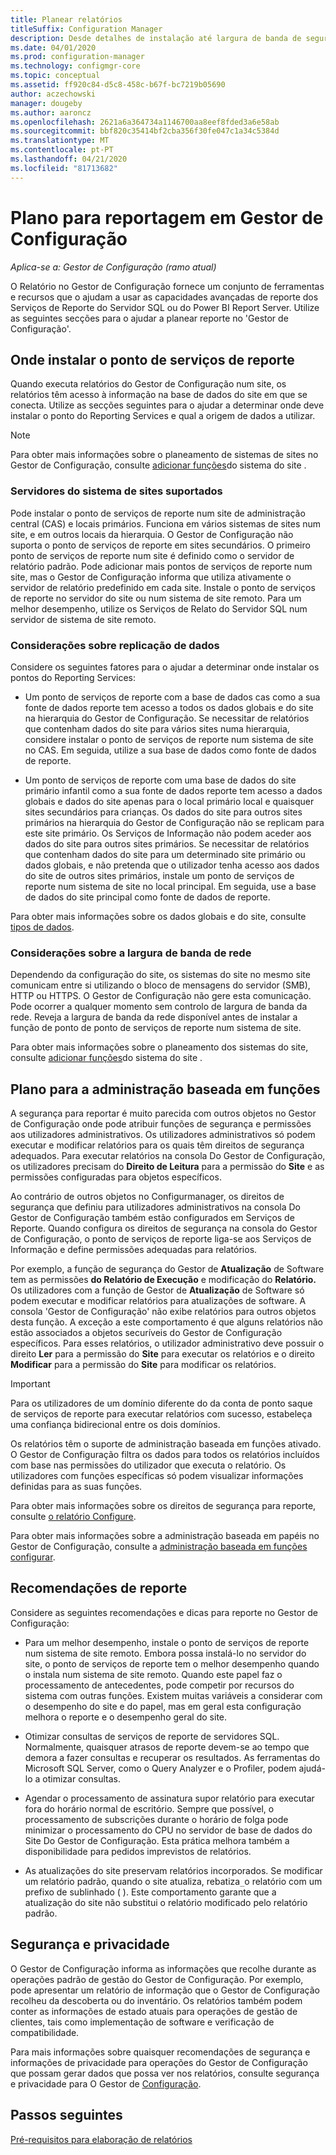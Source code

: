 ```yaml
---
title: Planear relatórios
titleSuffix: Configuration Manager
description: Desde detalhes de instalação até largura de banda de segurança e rede, é importante planear reportagens no Gestor de Configuração.
ms.date: 04/01/2020
ms.prod: configuration-manager
ms.technology: configmgr-core
ms.topic: conceptual
ms.assetid: ff920c84-d5c8-458c-b67f-bc7219b05690
author: aczechowski
manager: dougeby
ms.author: aaroncz
ms.openlocfilehash: 2621a6a364734a1146700aa8eef8fded3a6e58ab
ms.sourcegitcommit: bbf820c35414bf2cba356f30fe047c1a34c5384d
ms.translationtype: MT
ms.contentlocale: pt-PT
ms.lasthandoff: 04/21/2020
ms.locfileid: "81713682"
---
```

# <a name="plan-for-reporting-in-configuration-manager"></a>Plano para reportagem em Gestor de Configuração

*Aplica-se a: Gestor de Configuração (ramo atual)*

O Relatório no Gestor de Configuração fornece um conjunto de ferramentas e recursos que o ajudam a usar as capacidades avançadas de reporte dos Serviços de Reporte do Servidor SQL ou do Power BI Report Server. Utilize as seguintes secções para o ajudar a planear reporte no 'Gestor de Configuração'.

## <a name="where-to-install-the-reporting-services-point"></a>Onde instalar o ponto de serviços de reporte

Quando executa relatórios do Gestor de Configuração num site, os relatórios têm acesso à informação na base de dados do site em que se conecta. Utilize as secções seguintes para o ajudar a determinar onde deve instalar o ponto do Reporting Services e qual a origem de dados a utilizar.

> [!NOTE]
> Para obter mais informações sobre o planeamento de sistemas de sites no Gestor de Configuração, consulte [adicionar funções](../deploy/configure/add-site-system-roles.md)do sistema do site .

### <a name="supported-site-system-servers"></a> Servidores do sistema de sites suportados

Pode instalar o ponto de serviços de reporte num site de administração central (CAS) e locais primários. Funciona em vários sistemas de sites num site, e em outros locais da hierarquia. O Gestor de Configuração não suporta o ponto de serviços de reporte em sites secundários. O primeiro ponto de serviços de reporte num site é definido como o servidor de relatório padrão. Pode adicionar mais pontos de serviços de reporte num site, mas o Gestor de Configuração informa que utiliza ativamente o servidor de relatório predefinido em cada site. Instale o ponto de serviços de reporte no servidor do site ou num sistema de site remoto. Para um melhor desempenho, utilize os Serviços de Relato do Servidor SQL num servidor de sistema de site remoto.

### <a name="data-replication-considerations"></a> Considerações sobre replicação de dados

Considere os seguintes fatores para o ajudar a determinar onde instalar os pontos do Reporting Services:

- Um ponto de serviços de reporte com a base de dados cas como a sua fonte de dados reporte tem acesso a todos os dados globais e do site na hierarquia do Gestor de Configuração. Se necessitar de relatórios que contenham dados do site para vários sites numa hierarquia, considere instalar o ponto de serviços de reporte num sistema de site no CAS. Em seguida, utilize a sua base de dados como fonte de dados de reporte.

- Um ponto de serviços de reporte com uma base de dados do site primário infantil como a sua fonte de dados reporte tem acesso a dados globais e dados do site apenas para o local primário local e quaisquer sites secundários para crianças. Os dados do site para outros sites primários na hierarquia do Gestor de Configuração não se replicam para este site primário. Os Serviços de Informação não podem aceder aos dados do site para outros sites primários. Se necessitar de relatórios que contenham dados do site para um determinado site primário ou dados globais, e não pretenda que o utilizador tenha acesso aos dados do site de outros sites primários, instale um ponto de serviços de reporte num sistema de site no local principal. Em seguida, use a base de dados do site principal como fonte de dados de reporte.

Para obter mais informações sobre os dados globais e do site, consulte [tipos de dados](../../plan-design/hierarchy/database-replication.md#types-of-data).

### <a name="network-bandwidth-considerations"></a>Considerações sobre a largura de banda de rede

Dependendo da configuração do site, os sistemas do site no mesmo site comunicam entre si utilizando o bloco de mensagens do servidor (SMB), HTTP ou HTTPS. O Gestor de Configuração não gere esta comunicação. Pode ocorrer a qualquer momento sem controlo de largura de banda da rede. Reveja a largura de banda da rede disponível antes de instalar a função de ponto de ponto de serviços de reporte num sistema de site.

Para obter mais informações sobre o planeamento dos sistemas do site, consulte [adicionar funções](../deploy/configure/add-site-system-roles.md)do sistema do site .

## <a name="plan-for-role-based-administration"></a>Plano para a administração baseada em funções

A segurança para reportar é muito parecida com outros objetos no Gestor de Configuração onde pode atribuir funções de segurança e permissões aos utilizadores administrativos. Os utilizadores administrativos só podem executar e modificar relatórios para os quais têm direitos de segurança adequados. Para executar relatórios na consola Do Gestor de Configuração, os utilizadores precisam do **Direito de Leitura** para a permissão do **Site** e as permissões configuradas para objetos específicos.

Ao contrário de outros objetos no Configurmanager, os direitos de segurança que definiu para utilizadores administrativos na consola Do Gestor de Configuração também estão configurados em Serviços de Reporte. Quando configura os direitos de segurança na consola do Gestor de Configuração, o ponto de serviços de reporte liga-se aos Serviços de Informação e define permissões adequadas para relatórios.

Por exemplo, a função de segurança do Gestor de **Atualização** de Software tem as permissões **do Relatório de Execução** e modificação do **Relatório.** Os utilizadores com a função de Gestor de **Atualização** de Software só podem executar e modificar relatórios para atualizações de software. A consola 'Gestor de Configuração' não exibe relatórios para outros objetos desta função. A exceção a este comportamento é que alguns relatórios não estão associados a objetos securíveis do Gestor de Configuração específicos. Para esses relatórios, o utilizador administrativo deve possuir o direito **Ler** para a permissão do **Site** para executar os relatórios e o direito **Modificar** para a permissão do **Site** para modificar os relatórios.  

> [!IMPORTANT]
> Para os utilizadores de um domínio diferente do da conta de ponto saque de serviços de reporte para executar relatórios com sucesso, estabeleça uma confiança bidirecional entre os dois domínios.

Os relatórios têm o suporte de administração baseada em funções ativado. O Gestor de Configuração filtra os dados para todos os relatórios incluídos com base nas permissões do utilizador que executa o relatório. Os utilizadores com funções específicas só podem visualizar informações definidas para as suas funções.

Para obter mais informações sobre os direitos de segurança para reporte, consulte [o relatório Configure](configuring-reporting.md).

Para obter mais informações sobre a administração baseada em papéis no Gestor de Configuração, consulte a [administração baseada em funções configurar](../deploy/configure/configure-role-based-administration.md).

## <a name="reporting-recommendations"></a>Recomendações de reporte

Considere as seguintes recomendações e dicas para reporte no Gestor de Configuração:

- Para um melhor desempenho, instale o ponto de serviços de reporte num sistema de site remoto. Embora possa instalá-lo no servidor do site, o ponto de serviços de reporte tem o melhor desempenho quando o instala num sistema de site remoto. Quando este papel faz o processamento de antecedentes, pode competir por recursos do sistema com outras funções. Existem muitas variáveis a considerar com o desempenho do site e do papel, mas em geral esta configuração melhora o reporte e o desempenho geral do site.

- Otimizar consultas de serviços de reporte de servidores SQL. Normalmente, quaisquer atrasos de reporte devem-se ao tempo que demora a fazer consultas e recuperar os resultados. As ferramentas do Microsoft SQL Server, como o Query Analyzer e o Profiler, podem ajudá-lo a otimizar consultas.

- Agendar o processamento de assinatura supor relatório para executar fora do horário normal de escritório. Sempre que possível, o processamento de subscrições durante o horário de folga pode minimizar o processamento do CPU no servidor de base de dados do Site Do Gestor de Configuração. Esta prática melhora também a disponibilidade para pedidos imprevistos de relatórios.

- As atualizações do site preservam relatórios incorporados. Se modificar um relatório padrão, quando o site atualiza, rebatiza`_`o relatório com um prefixo de sublinhado ( ). Este comportamento garante que a atualização do site não substitui o relatório modificado pelo relatório padrão.

## <a name="security-and-privacy"></a>Segurança e privacidade

O Gestor de Configuração informa as informações que recolhe durante as operações padrão de gestão do Gestor de Configuração. Por exemplo, pode apresentar um relatório de informação que o Gestor de Configuração recolheu da descoberta ou do inventário. Os relatórios também podem conter as informações de estado atuais para operações de gestão de clientes, tais como implementação de software e verificação de compatibilidade.

Para mais informações sobre quaisquer recomendações de segurança e informações de privacidade para operações do Gestor de Configuração que possam gerar dados que possa ver nos relatórios, consulte segurança e privacidade para O Gestor de [Configuração](../../plan-design/security/security-and-privacy.md).  

## <a name="next-steps"></a>Passos seguintes

[Pré-requisitos para elaboração de relatórios](prerequisites-for-reporting.md)
